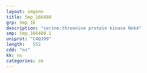 ```yaml
---
layout: smgene
title: Smp_166480
grp: Smp_16
description: "serine:threonine protein kinase Nek4"
smp: Smp_166480.1
uniprot: "C4QJ99"
length:   552
cdd: "ns"
kk: ns
categories: sm
---
```

